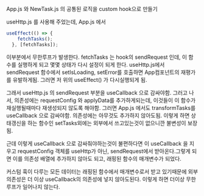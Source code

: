 App.js 와 NewTask.js 의 공통된 로직을 custom hook으로 만들기

useHttp.js 를 사용해 주었는데, 
App.js 에서

```javascript
useEffect(() => {
    fetchTasks();
  }, [fetchTasks]);
```
이부분에서 무한루프가 발생한다. 
fetchTasks 는 hook의 sendRequest 인데, 이 함수를 실행하게 되고 몇몇 상태가 다시 설정이 되게 한다.
useHttp.js에서 sendRequest 함수에서
setIsLoading, setError를 호출하면 App컴포넌트의 재평가를 유발하게됨.
그러면 저 위의 useEffect() 가 다시실행되게 됨.

그래서 useHttp.js 의 sendRequest 부분을 useCallback 으로 감싸야함. 그러고 나서, 의존성에는 
requestConfig 와 applyData를 추가하게되는데,
이것들이 이 함수가 재실행될때마다 재생성되지 않도록 해야함.
그러면 App.js 에서도 transformTasks를 useCallback 으로 감싸야함.
의존성에는 아무것도 추가하지 않아도됨.
이렇게 하면 상태갱신을 하는 함수인 setTasks외에는 
외부에서 쓰고있는것이 없으니깐 불변성이 보장됨.

근데 이렇게 useCallback 으로 감싸줘야하는것이 불편하다면 이 useCallback 을 지우고 requestConfig 객체를 useHttp가 아닌, sendRequest에서 받아온다.그렇게 되면 이를 의존성 배열에 추가하지 않아도 되고, 래핑된 함수의 매개변수가 되었다. 

커스텀 훅이 다루는 모든 데이터는 래핑된 함수에서 매개변수로서 받고 있기때문에 외부 의존성은 더 이상 useCallback의 의존성에 넣지 않아도된다. 이렇게 하면 더이상 무한루프가 일어나지 않는다.

